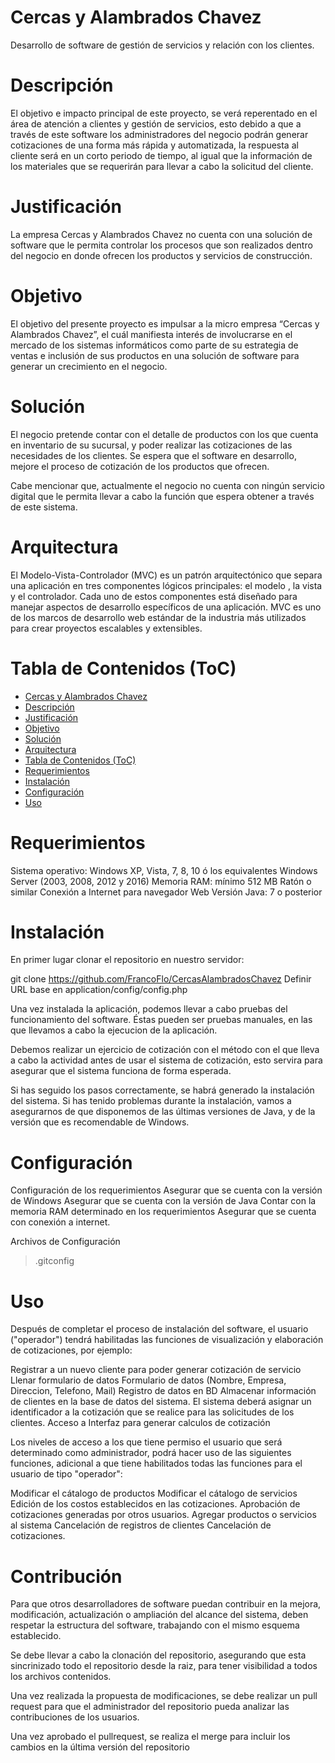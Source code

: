 # Cercas y Alambrados Chavez
Desarrollo de software de gestión de servicios y relación con los clientes.

# Descripción
El objetivo e impacto principal de este proyecto, se verá reperentado en el área de atención a clientes y gestión de servicios, esto debido a que a través de este software los administradores del negocio podrán generar cotizaciones de una forma más rápida y automatizada, la respuesta al cliente será en un corto periodo de tiempo, al igual que la información de los materiales que se requerirán para llevar a cabo la solicitud del cliente.

# Justificación
La empresa Cercas y Alambrados Chavez no cuenta con una solución de software que le permita controlar los procesos que son realizados dentro del negocio en donde ofrecen los productos y servicios de construcción.

# Objetivo
El objetivo del presente proyecto es impulsar a la micro empresa “Cercas y Alambrados Chavez”, el cuál manifiesta interés de involucrarse en el mercado de los sistemas informáticos como parte de su estrategia de ventas e inclusión de sus productos en una solución de software para generar un crecimiento en el negocio.

# Solución
El negocio pretende contar con el detalle de productos con los que cuenta en inventario de su sucursal, y poder realizar las  cotizaciones de las necesidades de los clientes. Se espera que el software en desarrollo,  mejore el proceso de cotización de los productos que ofrecen.

Cabe mencionar que, actualmente el negocio no cuenta con ningún servicio digital que le permita llevar a cabo la función que espera obtener a través de este sistema.

# Arquitectura
El Modelo-Vista-Controlador (MVC) es un patrón arquitectónico que separa una aplicación en tres componentes lógicos principales: el modelo , la vista y el controlador. Cada uno de estos componentes está diseñado para manejar aspectos de desarrollo específicos de una aplicación. MVC es uno de los marcos de desarrollo web estándar de la industria más utilizados para crear proyectos escalables y extensibles.

# Tabla de Contenidos (ToC)
- [Cercas y Alambrados Chavez](#cercas-y-alambrados-chavez)
- [Descripción](#descripci-n)
- [Justificación](#justificaci-n)
- [Objetivo](#objetivo)
- [Solución](#soluci-n)
- [Arquitectura](#arquitectura)
- [Tabla de Contenidos (ToC)](#tabla-de-contenidos--toc-)
- [Requerimientos](#requerimientos)
- [Instalación](#instalaci-n)
- [Configuración](#configuraci-n)
- [Uso](#uso)

# Requerimientos
Sistema operativo: Windows XP, Vista, 7, 8, 10 ó los equivalentes Windows Server (2003, 2008, 2012 y 2016)
Memoria RAM: mínimo 512 MB
Ratón o similar
Conexión a Internet para navegador Web
Versión Java: 7 o posterior

# Instalación
En primer lugar clonar el repositorio en nuestro servidor:

git clone https://github.com/FrancoFlo/CercasAlambradosChavez
Definir URL base en application/config/config.php

Una vez instalada la aplicación, podemos llevar a cabo pruebas del funcionamiento del software. Éstas pueden ser pruebas manuales, en las que llevamos a cabo la ejecucion de la aplicación.

Debemos realizar un ejercicio de cotización con el método con el que lleva a cabo la actividad antes de usar el sistema de cotización, esto servira para asegurar que el sistema funciona de forma esperada.

Si has seguido los pasos correctamente, se habrá generado la instalación del sistema. Si has tenido problemas durante la instalación, vamos a asegurarnos de que disponemos de las últimas versiones de Java, y de la versión que es recomendable de Windows.

# Configuración
Configuración de los requerimientos
  Asegurar que se cuenta con la versión de Windows
  Asegurar que se cuenta con la versión de Java
  Contar con la memoria RAM determinado en los requerimientos
  Asegurar que se cuenta con conexión a internet.
  
Archivos de Configuración
  > .gitconfig
  
# Uso
Después de completar el proceso de instalación del software, el usuario ("operador") tendrá habilitadas las funciones de visualización y elaboración de cotizaciones, por ejemplo:

  Registrar a un nuevo cliente para poder generar cotización de servicio
  Llenar formulario de datos
  Formulario de datos (Nombre, Empresa, Direccion, Telefono, Mail)
  Registro de datos en BD
  Almacenar información de clientes en la base de datos del sistema.
  El sistema deberá asignar un identificador a la cotización que se realice para las solicitudes de los clientes.
  Acceso a Interfaz para generar calculos de cotización
 
Los niveles de acceso a los que tiene permiso el usuario que será determinado como administrador, podrá hacer uso de las siguientes funciones, adicional a que tiene habilitados todas las funciones para el usuario de tipo "operador":

Modificar el cátalogo de productos
Modificar el cátalogo de servicios
 Edición de los costos establecidos en las cotizaciones.
 Aprobación de cotizaciones generadas por otros usuarios.
 Agregar productos o servicios al sistema
 Cancelación de registros de clientes
 Cancelación de cotizaciones.

# Contribución
Para que otros desarrolladores de software puedan contribuir en la mejora, modificación, actualización o ampliación del alcance del sistema, deben respetar la estructura del software, trabajando con el mismo esquema establecido.

Se debe llevar a cabo la clonación del repositorio, asegurando que esta sincrinizado todo el repositorio desde la raiz, para tener visibilidad a todos los archivos contenidos.

Una vez realizada la propuesta de modificaciones, se debe realizar un pull request para que el administrador del repositorio pueda analizar las contribuciones de los usuarios.

Una vez aprobado el pullrequest, se realiza el merge para incluir los cambios en la última versión del repositorio


  
